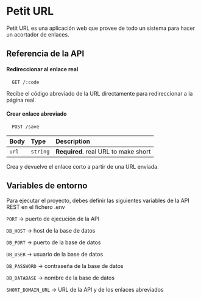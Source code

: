 
# Petit URL

Petit URL es una aplicación web que provee de todo un sistema para hacer un acortador de enlaces. 


## Referencia de la API

#### Redireccionar al enlace real

```http
  GET /:code
```
Recibe el código abreviado de la URL directamente para redireccionar a la página real.


#### Crear enlace abreviado

```http
  POST /save
```

| Body | Type     | Description                       |
| :-------- | :------- | :-------------------------------- |
| `url`      | `string` | **Required**. real URL to make short |

Crea y devuelve el enlace corto a partir de una URL enviada.


## Variables de entorno

Para ejecutar el proyecto, debes definir las siguientes variables de la API REST en el fichero .env

`PORT` -> puerto de ejecución de la API

`DB_HOST` -> host de la base de datos

`DB_PORT` -> puerto de la base de datos

`DB_USER` -> usuario de la base de datos

`DB_PASSWORD` -> contraseña de la base de datos

`DB_DATABASE` -> nombre de la base de datos

`SHORT_DOMAIN_URL` -> URL de la API y de los enlaces abreviados
